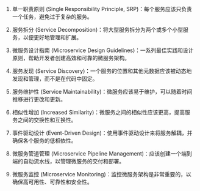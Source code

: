

1. 单一职责原则 (Single Responsibility Principle, SRP)：每个服务应该只负责一个任务，避免过于复杂的服务。

2. 服务拆分 (Service Decomposition)：将大型服务拆分为两个或多个小型服务，以便更好地管理和扩展。

3. 微服务设计指南 (Microservice Design Guidelines)：一系列最佳实践和设计原则，帮助开发者创建高效和可靠的微服务架构。

4. 服务发现 (Service Discovery)：一个服务的位置和其他元数据应该被动态地发现和管理，而不是在代码中固定。

5. 服务维护性 (Service Maintainability)：微服务应该易于维护，可以随着时间推移进行更改和更新。

6. 相似性增加 (Increased Similarity)：微服务之间的相似性应该更高，提高服务之间的交换性和互换性。

7. 事件驱动设计 (Event-Driven Design)：使用事件驱动设计来将服务解耦，并确保各个服务的低相依性。

8. 微服务管道管理 (Microservice Pipeline Management)：应该创建一个端到端的自动流水线，以管理微服务的交付和部署。

9. 微服务监控 (Microservice Monitoring)：监控微服务架构是非常重要的，以确保高可用性、可靠性和安全性。